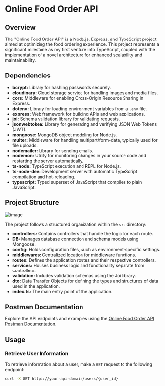 # Online Food Order API

## Overview

The "Online Food Order API" is a Node.js, Express, and TypeScript project aimed at optimizing the food ordering experience. This project represents a significant milestone as my first venture into TypeScript, coupled with the implementation of a novel architecture for enhanced scalability and maintainability.

## Dependencies

- **bcrypt:** Library for hashing passwords securely.
- **cloudinary:** Cloud storage service for handling images and media files.
- **cors:** Middleware for enabling Cross-Origin Resource Sharing in Express.
- **dotenv:** Library for loading environment variables from a `.env` file.
- **express:** Web framework for building APIs and web applications.
- **joi:** Schema validation library for validating requests.
- **jsonwebtoken:** Library for generating and verifying JSON Web Tokens (JWT).
- **mongoose:** MongoDB object modeling for Node.js.
- **multer:** Middleware for handling multipart/form-data, typically used for file uploads.
- **nodemailer:** Library for sending emails.
- **nodemon:** Utility for monitoring changes in your source code and restarting the server automatically.
- **ts-node:** TypeScript execution and REPL for Node.js.
- **ts-node-dev:** Development server with automatic TypeScript compilation and hot-reloading.
- **typescript:** Typed superset of JavaScript that compiles to plain JavaScript.

## Project Structure

![image](https://github.com/MooRagab/Online-Food-Order/assets/79729746/663ba054-65ee-400f-9dd7-631ce93e91b4)

The project follows a structured organization within the `src` directory:

- **controllers:** Contains controllers that handle the logic for each route.
- **DB:** Manages database connection and schema models using Mongoose.
- **config:** Holds configuration files, such as environment-specific settings.
- **middlewares:** Centralized location for middleware functions.
- **routes:** Defines the application routes and their respective controllers.
- **services:** Houses business logic and functionality separate from controllers.
- **validation:** Includes validation schemas using the Joi library.
- **dto:** Data Transfer Objects for defining the types and structures of data used in the application.
- **index.ts:** The main entry point of the application.

## Postman Documentation

Explore the API endpoints and examples using the [Online Food Order API Postman Documentation](./Online-Food-Order.postman_collection.json).

## Usage

### Retrieve User Information

To retrieve information about a user, make a `GET` request to the following endpoint:

```bash
curl -X GET https://your-api-domain/users/{user_id}
